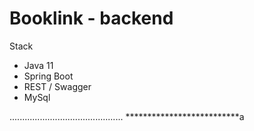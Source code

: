 # Booklink - backend

Stack
- Java 11
- Spring Boot
- REST / Swagger
- MySql

.............................................
**************************a
